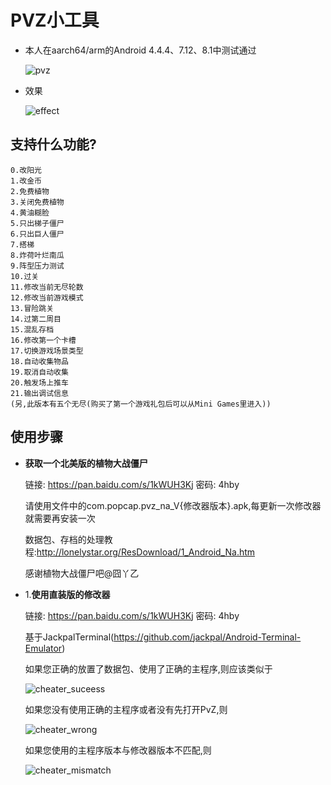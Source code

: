 # PVZ小工具
  * 本人在aarch64/arm的Android 4.4.4、7.12、8.1中测试通过

    ![pvz](doc/images/pvz.png)

  * 效果

    ![effect](doc/images/effect.png)
## 支持什么功能?
  ```
  0.改阳光
  1.改金币
  2.免费植物
  3.关闭免费植物
  4.黄油糊脸
  5.只出梯子僵尸
  6.只出巨人僵尸
  7.搭梯
  8.炸荷叶烂南瓜
  9.阵型压力测试
  10.过关
  11.修改当前无尽轮数
  12.修改当前游戏模式
  13.冒险跳关
  14.过第二周目
  15.混乱存档
  16.修改第一个卡槽
  17.切换游戏场景类型
  18.自动收集物品
  19.取消自动收集
  20.触发场上推车
  21.输出调试信息
  (另,此版本有五个无尽(购买了第一个游戏礼包后可以从Mini Games里进入))
  ```
## 使用步骤
  * **获取一个北美版的植物大战僵尸**

    链接: https://pan.baidu.com/s/1kWUH3Kj 密码: 4hby

    请使用文件中的com.popcap.pvz_na_V{修改器版本}.apk,每更新一次修改器就需要再安装一次

    数据包、存档的处理教程:http://lonelystar.org/ResDownload/1_Android_Na.htm

    感谢植物大战僵尸吧@囧丫乙

  * 1.**使用直装版的修改器**

    链接: https://pan.baidu.com/s/1kWUH3Kj 密码: 4hby

    基于JackpalTerminal(https://github.com/jackpal/Android-Terminal-Emulator)

    如果您正确的放置了数据包、使用了正确的主程序,则应该类似于

    ![cheater_suceess](doc/images/cheater_success.png)

    如果您没有使用正确的主程序或者没有先打开PvZ,则

    ![cheater_wrong](doc/images/cheater_wrong.png)

    如果您使用的主程序版本与修改器版本不匹配,则

    ![cheater_mismatch](doc/images/cheater_mismatch.png)
